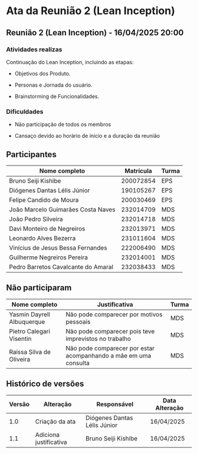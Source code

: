 # Ata da Reunião 2 (Lean Inception)


## Reunião 2 (Lean Inception) - 16/04/2025 20:00

### Atividades realizas

Continuação do Lean Inception, incluindo as etapas:

- Objetivos dos Produto.

- Personas e Jornada do usuário.

- Brainstorming de Funcionalidades. 

### Dificuldades

- Não participação de todos os membros

- Cansaço devido ao horário de início e a duração da reunião

## Participantes

| Nome completo                                 | Matrícula   | Turma |
|-----------------------------------------------|-------------|-------|
| Bruno Seiji Kishibe                           | 200072854   | EPS   |
| Diógenes Dantas Lélis Júnior                  | 190105267   | EPS   |
| Felipe Candido de Moura                       | 200030469   | EPS   |
| João Marcelo Guimarães Costa Naves            | 232014709   | MDS   |
| João Pedro Silveira                           | 232014718   | MDS   |
| Davi Monteiro de Negreiros                    | 232013971   | MDS   |
| Leonardo Alves Bezerra                        | 231011604   | MDS   |
| Vinícius de Jesus Bessa Fernandes             | 222006490   | MDS   |
| Guilherme Negreiros Pereira                   | 232014001   | MDS   |
| Pedro Barretos Cavalcante do Amaral           | 232038433   | MDS   |


## Não participaram

| Nome completo                                 | Justificativa                                        | Turma |
|-----------------------------------------------|------------------------------------------------------|-------|
| Yasmin Dayrell Albuquerque                    | Não pode comparecer por motivos pessoais  | MDS    |
| Pietro Calegari Visentin                      | Não pode comparecer pois teve imprevistos no trabalho | MDS   |
| Raissa Silva de Oliveira                      | Não pode comparecer por estar acompanhando a mãe em uma consulta | MDS   |


## Histórico de versões

| Versão | Alteração       | Responsável         | Data Alteração |
|--------|-----------------|---------------------|----------------|
| 1.0    | Criação da ata  | Diógenes Dantas Lélis Júnior | 16/04/2025 |
| 1.1    | Adiciona justificativa | Bruno Seiji Kishibe | 16/04/2025 |